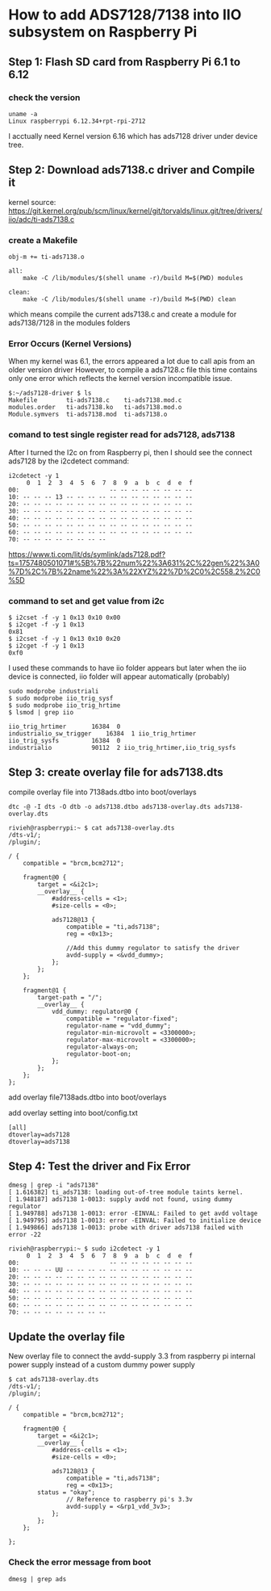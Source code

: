 # How to add ADS7128/7138 into IIO subsystem on Raspberry Pi

## Step 1: Flash SD card from Raspberry Pi 6.1 to 6.12

### check the version

```
uname -a
Linux raspberrypi 6.12.34+rpt-rpi-2712
```

I acctually need Kernel version 6.16 which has ads7128 driver under device tree. 

## Step 2: Download ads7138.c driver and Compile it 

kernel source: https://git.kernel.org/pub/scm/linux/kernel/git/torvalds/linux.git/tree/drivers/iio/adc/ti-ads7138.c

### create a Makefile

```
obj-m += ti-ads7138.o

all:
	make -C /lib/modules/$(shell uname -r)/build M=$(PWD) modules

clean:
	make -C /lib/modules/$(shell uname -r)/build M=$(PWD) clean
```


which means compile the current ads7138.c and create a module for ads7138/7128 in the modules folders

### Error Occurs (Kernel Versions)
When my kernel was 6.1, the errors appeared a lot due to call apis from an older version driver
However, to compile a ads7128.c file this time contains only one error which reflects the kernel version incompatible issue. 

```
$:~/ads7128-driver $ ls
Makefile        ti-ads7138.c    ti-ads7138.mod.c
modules.order   ti-ads7138.ko   ti-ads7138.mod.o
Module.symvers  ti-ads7138.mod  ti-ads7138.o
```


### comand to test single register read for ads7128, ads7138

After I turned the I2c on from Raspberry pi, then I should see the connect ads7128 by the i2cdetect command:

```
i2cdetect -y 1
     0  1  2  3  4  5  6  7  8  9  a  b  c  d  e  f
00:                         -- -- -- -- -- -- -- -- 
10: -- -- -- 13 -- -- -- -- -- -- -- -- -- -- -- -- 
20: -- -- -- -- -- -- -- -- -- -- -- -- -- -- -- -- 
30: -- -- -- -- -- -- -- -- -- -- -- -- -- -- -- -- 
40: -- -- -- -- -- -- -- -- -- -- -- -- -- -- -- -- 
50: -- -- -- -- -- -- -- -- -- -- -- -- -- -- -- -- 
60: -- -- -- -- -- -- -- -- -- -- -- -- -- -- -- -- 
70: -- -- -- -- -- -- -- --                      
```

https://www.ti.com/lit/ds/symlink/ads7128.pdf?ts=1757480501071#%5B%7B%22num%22%3A631%2C%22gen%22%3A0%7D%2C%7B%22name%22%3A%22XYZ%22%7D%2C0%2C558.2%2C0%5D

### command to set and get value from i2c 

```
$ i2cset -f -y 1 0x13 0x10 0x00
$ i2cget -f -y 1 0x13
0x81
$ i2cset -f -y 1 0x13 0x10 0x20
$ i2cget -f -y 1 0x13
0xf0
```

I used these commands to have iio folder appears but later when the iio device is connected, iio folder will appear automatically (probably)

 ```
 sudo modprobe industriali
 $ sudo modprobe iio_trig_sysf
 $ sudo modprobe iio_trig_hrtime
 $ lsmod | grep iio
 ```

```
iio_trig_hrtimer       16384  0
industrialio_sw_trigger    16384  1 iio_trig_hrtimer
iio_trig_sysfs         16384  0
industrialio           90112  2 iio_trig_hrtimer,iio_trig_sysfs
```

## Step 3: create overlay file for ads7138.dts

compile overlay file into 7138ads.dtbo into boot/overlays 

```
dtc -@ -I dts -O dtb -o ads7138.dtbo ads7138-overlay.dts ads7138-overlay.dts
```

```
rivieh@raspberrypi:~ $ cat ads7138-overlay.dts 
/dts-v1/;
/plugin/;

/ {
    compatible = "brcm,bcm2712";

    fragment@0 {
        target = <&i2c1>;
        __overlay__ {
            #address-cells = <1>;
            #size-cells = <0>;

            ads7128@13 {
                compatible = "ti,ads7138";
                reg = <0x13>;

                //Add this dummy regulator to satisfy the driver
                avdd-supply = <&vdd_dummy>;
            };
        };
    };

    fragment@1 {
        target-path = "/";
        __overlay__ {
            vdd_dummy: regulator@0 {
                compatible = "regulator-fixed";
                regulator-name = "vdd_dummy";
                regulator-min-microvolt = <3300000>;
                regulator-max-microvolt = <3300000>;
                regulator-always-on;
                regulator-boot-on;
            };
        };
    };
};
```
add overlay file7138ads.dtbo into boot/overlays 

add overlay setting into boot/config.txt
```
[all]
dtoverlay=ads7128
dtoverlay=ads7138
```

## Step 4: Test the driver and Fix Error

```
dmesg | grep -i "ads7138" 
[ 1.616382] ti_ads7138: loading out-of-tree module taints kernel. 
[ 1.948187] ads7138 1-0013: supply avdd not found, using dummy regulator 
[ 1.949788] ads7138 1-0013: error -EINVAL: Failed to get avdd voltage 
[ 1.949795] ads7138 1-0013: error -EINVAL: Failed to initialize device 
[ 1.949866] ads7138 1-0013: probe with driver ads7138 failed with error -22
```


```
rivieh@raspberrypi:~ $ sudo i2cdetect -y 1
     0  1  2  3  4  5  6  7  8  9  a  b  c  d  e  f
00:                         -- -- -- -- -- -- -- -- 
10: -- -- -- UU -- -- -- -- -- -- -- -- -- -- -- -- 
20: -- -- -- -- -- -- -- -- -- -- -- -- -- -- -- -- 
30: -- -- -- -- -- -- -- -- -- -- -- -- -- -- -- -- 
40: -- -- -- -- -- -- -- -- -- -- -- -- -- -- -- -- 
50: -- -- -- -- -- -- -- -- -- -- -- -- -- -- -- -- 
60: -- -- -- -- -- -- -- -- -- -- -- -- -- -- -- -- 
70: -- -- -- -- -- -- -- --                         
```


## Update the overlay file 

New overlay file to connect the avdd-supply 3.3 from raspberry pi internal power supply instead of a custom dummy power supply

```
$ cat ads7138-overlay.dts 
/dts-v1/;
/plugin/;

/ {
    compatible = "brcm,bcm2712";

    fragment@0 {
        target = <&i2c1>;
        __overlay__ {
            #address-cells = <1>;
            #size-cells = <0>;

            ads7128@13 {
                compatible = "ti,ads7138";
                reg = <0x13>;
		status = "okay";	
                // Reference to raspberry pi's 3.3v 
                avdd-supply = <&rp1_vdd_3v3>;
            };
        };
    };

};
```


### Check the error message from boot

```
dmesg | grep ads
```



